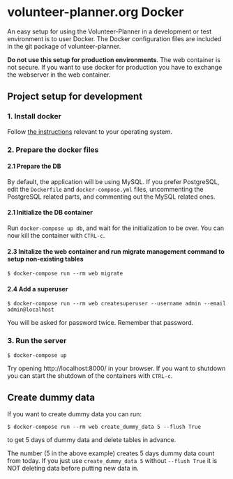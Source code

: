 # volunteer-planner.org Docker
An easy setup for using the Volunteer-Planner in a development or test environment is to user Docker.
The Docker configuration files are included in the git package of volunteer-planner. 

**Do not use this setup for production environments**.
The web container is not secure. If you want to use docker for production you have to exchange the webserver in the web 
container.

## Project setup for development

### 1. Install docker

Follow [the instructions](https://docs.docker.com/engine/installation/) relevant to your operating system.

### 2. Prepare the docker files

#### 2.1 Prepare the DB

By default, the application will be using MySQL. If you prefer PostgreSQL, edit
the `Dockerfile` and `docker-compose.yml` files, uncommenting the PostgreSQL
related parts, and commenting out the MySQL related ones.

#### 2.1 Initialize the DB container

Run `docker-compose up db`, and wait for the initialization to be over. You can now kill the container with `CTRL-c`.

#### 2.3 Initalize the web container and run migrate management command to setup non-existing tables 

    $ docker-compose run --rm web migrate

#### 2.4 Add a superuser

    $ docker-compose run --rm web createsuperuser --username admin --email admin@localhost

You will be asked for password twice. Remember that password.

### 3. Run the server

    $ docker-compose up

Try opening http://localhost:8000/ in your browser. If you want to shutdown you can start the shutdown of the containers with `CTRL-c`.


## Create dummy data
If you want to create dummy data you can run:

    $ docker-compose run --rm web create_dummy_data 5 --flush True

to get 5 days of dummy data and delete tables in advance.

The number (5 in the above example) creates 5 days dummy data count from today.
If you just use `create_dummy_data 5` without `--flush True` it is NOT deleting data before putting new data in.



